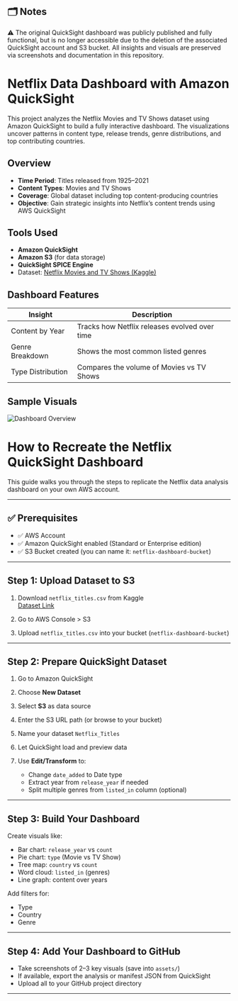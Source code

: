 ## 🗂️ Notes

⚠️ The original QuickSight dashboard was publicly published and fully functional, but is no longer accessible due to the deletion of the associated QuickSight account and S3 bucket. All insights and visuals are preserved via screenshots and documentation in this repository.


# Netflix Data Dashboard with Amazon QuickSight

This project analyzes the Netflix Movies and TV Shows dataset using Amazon QuickSight to build a fully interactive dashboard. The visualizations uncover patterns in content type, release trends, genre distributions, and top contributing countries.

## Overview

- **Time Period**: Titles released from 1925–2021  
- **Content Types**: Movies and TV Shows  
- **Coverage**: Global dataset including top content-producing countries  
- **Objective**: Gain strategic insights into Netflix’s content trends using AWS QuickSight  

## Tools Used

- **Amazon QuickSight**
- **Amazon S3** (for data storage)
- **QuickSight SPICE Engine**
- Dataset: [Netflix Movies and TV Shows (Kaggle)](https://www.kaggle.com/datasets/shivamb/netflix-shows)

## Dashboard Features

| Insight | Description |
|--------|-------------|
| Content by Year | Tracks how Netflix releases evolved over time |
| Genre Breakdown | Shows the most common listed genres |
| Type Distribution | Compares the volume of Movies vs TV Shows |

## Sample Visuals

![Dashboard Overview](dataset/Netflix%20Dashboard.png)


# How to Recreate the Netflix QuickSight Dashboard

This guide walks you through the steps to replicate the Netflix data analysis dashboard on your own AWS account.

---

## ✅ Prerequisites

- ✅ AWS Account
- ✅ Amazon QuickSight enabled (Standard or Enterprise edition)
- ✅ S3 Bucket created (you can name it: `netflix-dashboard-bucket`)

---

## Step 1: Upload Dataset to S3

1. Download `netflix_titles.csv` from Kaggle  
   [Dataset Link](https://www.kaggle.com/datasets/shivamb/netflix-shows)

2. Go to AWS Console > S3  
3. Upload `netflix_titles.csv` into your bucket (`netflix-dashboard-bucket`)

---

## Step 2: Prepare QuickSight Dataset

1. Go to Amazon QuickSight  
2. Choose **New Dataset**  
3. Select **S3** as data source  
4. Enter the S3 URL path (or browse to your bucket)  
5. Name your dataset `Netflix_Titles`

6. Let QuickSight load and preview data  
7. Use **Edit/Transform** to:
   - Change `date_added` to Date type  
   - Extract year from `release_year` if needed  
   - Split multiple genres from `listed_in` column (optional)

---

## Step 3: Build Your Dashboard

Create visuals like:
- Bar chart: `release_year` vs `count`
- Pie chart: `type` (Movie vs TV Show)
- Tree map: `country` vs `count`
- Word cloud: `listed_in` (genres)
- Line graph: content over years

Add filters for:
- Type
- Country
- Genre

---

## Step 4: Add Your Dashboard to GitHub

- Take screenshots of 2–3 key visuals (save into `assets/`)
- If available, export the analysis or manifest JSON from QuickSight
- Upload all to your GitHub project directory

---







